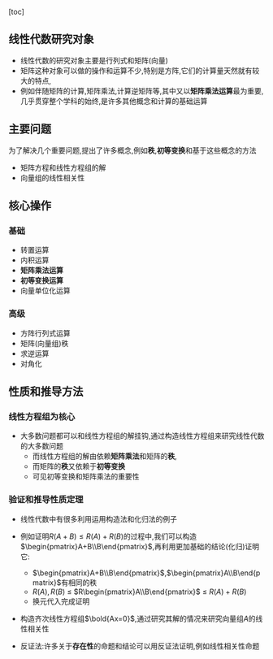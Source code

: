 [toc]

## 线性代数研究对象

- 线性代数的研究对象主要是行列式和矩阵(向量)
- 矩阵这种对象可以做的操作和运算不少,特别是方阵,它们的计算量天然就有较大的特点,
- 例如伴随矩阵的计算,矩阵乘法,计算逆矩阵等,其中又以**矩阵乘法运算**最为重要,几乎贯穿整个学科的始终,是许多其他概念和计算的基础运算



## 主要问题

为了解决几个重要问题,提出了许多概念,例如**秩**,**初等变换**和基于这些概念的方法

- 矩阵方程和线性方程组的解
- 向量组的线性相关性

## 核心操作

### 基础

- 转置运算
- 内积运算
- **矩阵乘法运算**
- **初等变换运算**
- 向量单位化运算

### 高级

- 方阵行列式运算
- 矩阵(向量组)秩
- 求逆运算
- 对角化

## 性质和推导方法

### 线性方程组为核心

- 大多数问题都可以和线性方程组的解挂钩,通过构造线性方程组来研究线性代数的大多数问题
  - 而线性方程组的解由依赖**矩阵乘法**和矩阵的**秩**,
  - 而矩阵的**秩**又依赖于**初等变换**
  - 可见初等变换和矩阵乘法的重要性

### 验证和推导性质定理

- 线性代数中有很多利用运用构造法和化归法的例子
- 例如证明$R(A+B)\leqslant{R(A)+R(B)}$的过程中,我们可以构造$\begin{pmatrix}A+B\\B\end{pmatrix}$,再利用更加基础的结论(化归)证明它:
  - $\begin{pmatrix}A+B\\B\end{pmatrix}$,$\begin{pmatrix}A\\B\end{pmatrix}$有相同的秩
  - $R(A),R(B)$ $\leqslant$ $R\begin{pmatrix}A\\B\end{pmatrix}$ $\leqslant$ $R(A)+R(B)$
  - 换元代入完成证明

- 构造齐次线性方程组$\bold{Ax=0}$,通过研究其解的情况来研究向量组$A$的线性相关性

- 反证法:许多关于**存在性**的命题和结论可以用反证法证明,例如线性相关性命题

